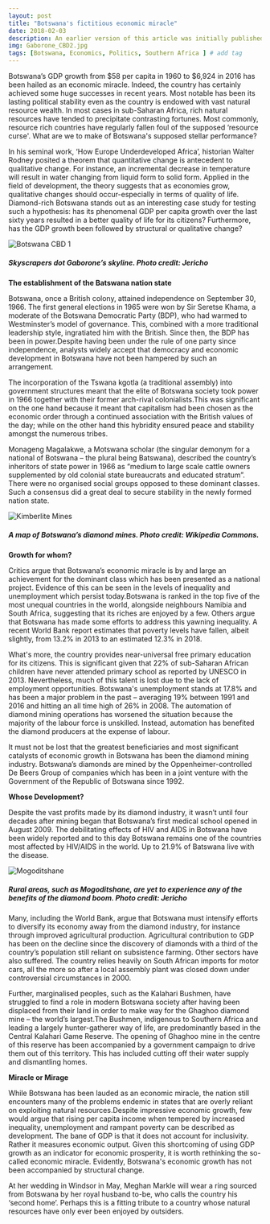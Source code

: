 ```yaml
---
layout: post
title: "Botswana's fictitious economic miracle"
date: 2018-02-03
description: An earlier version of this article was initially published on JerichoOnline on the 30th of July 2018
img: Gaborone_CBD2.jpg
tags: [Botswana, Economics, Politics, Southern Africa ] # add tag
---
```

Botswana’s GDP growth from $58 per capita in 1960 to $6,924 in 2016 has been hailed as an economic miracle. Indeed, the country has certainly achieved some huge successes in recent years. Most notable has been its lasting political stability even as the country is endowed with vast natural resource wealth. In most cases in sub-Saharan Africa, rich natural resources have tended to precipitate contrasting fortunes. Most commonly, resource rich countries have regularly fallen foul of the supposed ‘resource curse'. What are we to make of Botswana's supposed stellar performance? 
  
In his seminal work, ‘How Europe Underdeveloped Africa’, historian Walter Rodney posited a theorem that quantitative change is antecedent to qualitative change. For instance, an incremental decrease in temperature will result in water changing from liquid form to solid form. Applied in the field of development, the theory suggests that as economies grow, qualitative changes should occur-especially in terms of quality of life. Diamond-rich Botswana stands out as an interesting case study for testing such a hypothesis: has its phenomenal GDP per capita growth over the  last sixty years resulted in a better quality of life for its citizens? Furthermore, has the GDP growth been followed by structural or qualitative change?

![Botswana CBD 1]({{site.baseurl}}/assets/img/Gaborone_CBD1.jpg)
##### Skyscrapers dot Gaborone’s skyline. Photo credit: Jericho

**The establishment of the Batswana nation state**

Botswana, once a British colony, attained independence on September 30, 1966. The first general elections in 1965 were won by Sir Seretse Khama, a moderate of the Botswana Democratic Party (BDP), who had warmed to Westminster’s model of governance. This, combined with a more traditional leadership style, ingratiated him with the British. Since then, the BDP has been in power.Despite having been under the rule of one party since independence, analysts widely accept that democracy and economic development in Botswana have not been hampered by such an arrangement.

The incorporation of the Tswana kgotla (a traditional assembly) into government structures meant that the elite of Botswana society took power in 1966 together with their former arch-rival colonialists.This was significant on the one hand because it meant that capitalism had been chosen as the economic order through a continued association with the British values of the day; while on the other hand this hybridity ensured peace and stability amongst the numerous tribes.

Monageng Magalakwe, a Motswana scholar (the singular demonym for a national of Botswana – the plural being Batswana), described the country’s inheritors of state power in 1966 as “medium to large scale cattle owners supplemented by old colonial state bureaucrats and educated stratum”. There were no organised social groups opposed to these dominant classes. Such a consensus did a great deal to secure stability in the newly formed nation state.

![Kimberlite Mines]({{site.baseurl}}/assets/img/Botswana_Kimberlite_Mines_and_Fields.png)
##### A map of Botswana’s diamond mines. Photo credit: Wikipedia Commons.

**Growth for whom?**

Critics argue that Botswana’s economic miracle is by and large an achievement for the dominant class which has been presented as a national project. Evidence of this can be seen in the levels of inequality and unemployment which persist today.Botswana is ranked in the top five of the most unequal countries in the world, alongside neighbours Namibia and South Africa, suggesting that its riches are enjoyed by a few. Others argue that Botswana has made some efforts to address this yawning inequality. A recent World Bank report estimates that poverty levels have fallen, albeit slightly, from 13.2% in 2013 to an estimated 12.3% in 2018.

What's more, the country provides near-universal free primary education for its citizens. This is significant given that 22% of sub-Saharan African children have never attended primary school as reported by UNESCO in 2013. Nevertheless, much of this talent is lost due to the lack of employment opportunities. Botswana's unemployment stands at 17.8% and has been a major problem in the past – averaging 19% between 1991 and 2016 and hitting an all time high of 26% in 2008. The automation of diamond mining operations has worsened the situation because the majority of the labour force is unskilled. Instead, automation has benefited the diamond producers at the expense of labour.  

It must not be lost that the greatest beneficiaries and most significant catalysts of economic growth in Botswana has been the diamond mining industry. Botswana’s diamonds are mined by the Oppenheimer-controlled De Beers Group of companies which has been in a joint venture with the Government of the Republic of Botswana since 1992.

**Whose Development?**

Despite the vast profits made by its diamond industry, it wasn’t until four decades after mining began that Botswana’s first medical school opened in August 2009. The debilitating effects of HIV and AIDS in Botswana have been widely reported and to this day Botswana remains one of the countries most affected by HIV/AIDS in the world. Up to 21.9% of Batswana live with the disease. 

![Mogoditshane]({{site.baseurl}}/assets/img/Mogoditshane_multi-residential-560x420.jpg)
##### Rural areas, such as Mogoditshane, are yet to experience any of the benefits of the diamond boom. Photo credit: Jericho

Many, including the World Bank, argue that Botswana must intensify efforts to diversify its economy away from the diamond industry, for instance through improved agricultural production. Agricultural contribution to GDP has been on the decline since the discovery of diamonds with a third of the country’s population still reliant on subsistence farming. Other sectors have also suffered. The country relies heavily on South African imports for motor cars, all the more so after a local assembly plant was closed down under controversial circumstances in 2000.

Further, marginalised peoples, such as the Kalahari Bushmen, have struggled to find a role in modern Botswana society after having been displaced from their land in order to make way for the Ghaghoo diamond mine – the world’s largest.The Bushmen, indigenous to Southern Africa and leading a largely hunter-gatherer way of life, are predominantly based in the Central Kalahari Game Reserve. The opening of Ghaghoo mine in the centre of this reserve has been accompanied by a government campaign to drive them out of this territory. This has included cutting off their water supply and dismantling homes.

**Miracle or Mirage**

While Botswana has been lauded as an economic miracle, the nation still encounters many of the problems endemic in states that are overly reliant on exploiting natural resources.Despite impressive economic growth, few would argue that rising per capita income when tempered by increased inequality, unemployment and rampant poverty can be described as development. The bane of GDP is that it does not account for inclusivity. Rather it measures economic output. Given this shortcoming of using GDP growth as an indicator for economic prosperity, it is worth rethinking the so-called economic miracle. Evidently, Botswana's economic growth has not been accompanied by structural change.

At her wedding in Windsor in May, Meghan Markle will wear a ring sourced from Botswana by her royal husband to-be, who calls the country his ‘second home’. Perhaps this is a fitting tribute to a country whose natural resources have only ever been enjoyed by outsiders.


[jekyll-docs]: https://jekyllrb.com/docs/home
[jekyll-gh]:   https://github.com/jekyll/jekyll
[jekyll-talk]: https://talk.jekyllrb.com/
